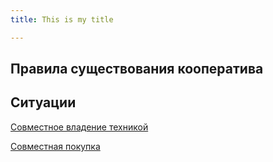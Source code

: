 ```yaml
---
title: This is my title

---
```


## Правила существования кооператива


Ситуации
--------

[Совместное владение техникой](cases/joint-ownership.md)

[Совместная покупка](cases/joint-purchase.md)
